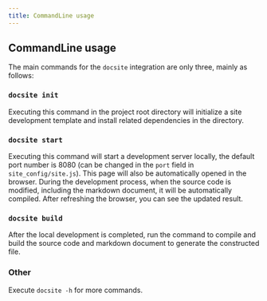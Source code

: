 ```yaml
---
title: CommandLine usage
---
```


## CommandLine usage
The main commands for the `docsite` integration are only three, mainly as follows:

### `docsite init`
Executing this command in the project root directory will initialize a site development template and install related dependencies in the directory.

### `docsite start`
Executing this command will start a development server locally, the default port number is 8080 (can be changed in the `port` field in `site_config/site.js`). This page will also be automatically opened in the browser. During the development process, when the source code is modified, including the markdown document, it will be automatically compiled. After refreshing the browser, you can see the updated result.

### `docsite build`
After the local development is completed, run the command to compile and build the source code and markdown document to generate the constructed file.

### Other
Execute `docsite -h` for more commands.